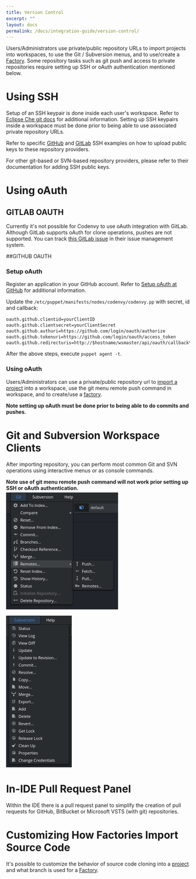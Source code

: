 ```yaml
---
title: Version Control
excerpt: ""
layout: docs
permalink: /docs/integration-guide/version-control/
---
```

Users/Administrators use private/public repository URLs to import projects into workspaces, to use the Git / Subversion menus, and to use/create a [Factory](../../docs/workspace-automation). Some repository tasks such as git push and access to private repositories require setting up SSH or oAuth authentication mentioned below.
# Using SSH  
Setup of an SSH keypair is done inside each user's workspace. Refer to [Eclipse Che git docs](https://eclipse-che.readme.io/docs/git#ssh-key-management) for additional information. Setting up SSH keypairs inside a workspace must be done prior to being able to use associated private repository URLs.

Refer to specific [GitHub](https://eclipse-che.readme.io/docs/git#section-github-example) and [GitLab](https://eclipse-che.readme.io/docs/git#section-gitlab-example) SSH examples on how to upload public keys to these repository providers.

For other git-based or SVN-based repository providers, please refer to their documentation for adding SSH public keys.
# Using oAuth  
## GITLAB OAUTH
Currently it's not possible for Codenvy to use oAuth integration with GitLab. Although GitLab supports oAuth for clone operations, pushes are not supported. You can track [this GitLab issue](https://gitlab.com/gitlab-org/gitlab-ce/issues/18106) in their issue management system.

##GITHUB OAUTH
### Setup oAuth
Register an application in your GitHub account. Refer to [Setup oAuth at GitHub](https://eclipse-che.readme.io/docs/git#section-setup-oauth-at-github) for additional information.

Update the `/etc/puppet/manifests/nodes/codenvy/codenvy.pp` with secret, id and callback:
```text  
oauth.github.clientid=yourClientID
oauth.github.clientsecret=yourClientSecret
oauth.github.authuri=https://github.com/login/oauth/authorize
oauth.github.tokenuri=https://github.com/login/oauth/access_token
oauth.github.redirecturis=http://$hostname/wsmaster/api/oauth/callback\
```
After the above steps, execute `puppet agent -t`.

### Using oAuth
Users/Administrators can use a private/public repository url to [import a project](https://eclipse-che.readme.io/docs/git#section-using-oauth-in-workspace) into a workspace, use the git menu remote push command in workspace, and to create/use a [factory](../../docs/workspace-automation).

**Note setting up oAuth must be done prior to being able to do commits and pushes.**


# Git and Subversion Workspace Clients
After importing repository, you can perform most common Git and SVN operations using interactive menus or as console commands.

**Note use of git menu remote push command will not work prior setting up SSH or oAuth authentication.**
![git-menu.png](../../docs/imgs/git-menu.png)

![svn-menu.png](../../docs/imgs/svn-menu.png)


# In-IDE Pull Request Panel
Within the IDE there is a pull request panel to simplify the creation of pull requests for GitHub, BitBucket or Microsoft VSTS (with git) repositories.

# Customizing How Factories Import Source Code
It's possible to customize the behavior of source code cloning into a [project](../../docs/projects) and what branch is used for a [Factory](../../docs/workspace-automation).
